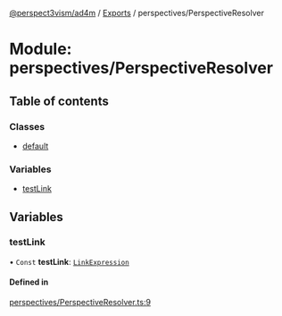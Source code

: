 [@perspect3vism/ad4m](../README.md) / [Exports](../modules.md) / perspectives/PerspectiveResolver

# Module: perspectives/PerspectiveResolver

## Table of contents

### Classes

- [default](../classes/perspectives_PerspectiveResolver.default.md)

### Variables

- [testLink](perspectives_PerspectiveResolver.md#testlink)

## Variables

### testLink

• `Const` **testLink**: [`LinkExpression`](../classes/links_Links.LinkExpression.md)

#### Defined in

[perspectives/PerspectiveResolver.ts:9](https://github.com/perspect3vism/ad4m/blob/d9ddd7e2/core/src/perspectives/PerspectiveResolver.ts#L9)

